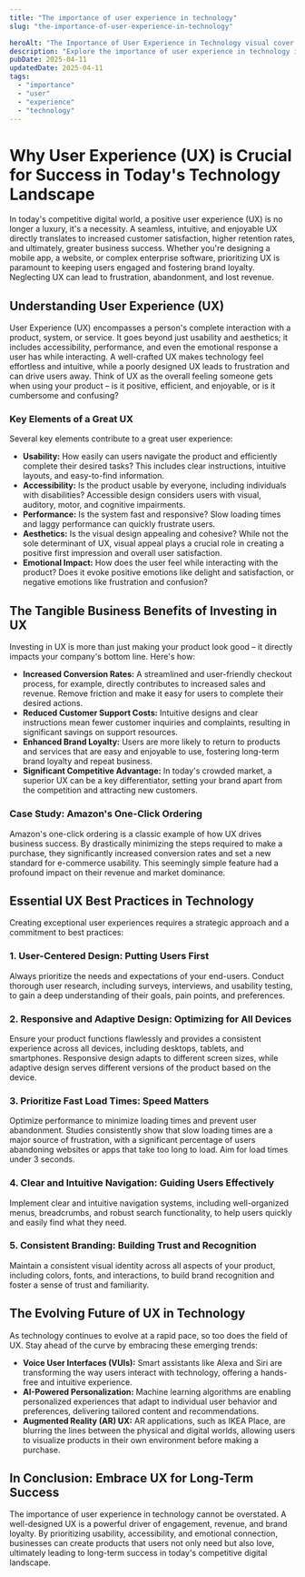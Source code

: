 ```yaml
---
title: "The importance of user experience in technology"
slug: "the-importance-of-user-experience-in-technology"

heroAlt: "The Importance of User Experience in Technology visual cover image"
description: "Explore the importance of user experience in technology in this detailed guide, offering insights, strategies, and practical tips to enhance your understanding and application of the topic."
pubDate: 2025-04-11
updatedDate: 2025-04-11
tags:
  - "importance"
  - "user"
  - "experience"
  - "technology"
---
```


# Why User Experience (UX) is Crucial for Success in Today's Technology Landscape

In today's competitive digital world, a positive user experience (UX) is no longer a luxury, it's a necessity. A seamless, intuitive, and enjoyable UX directly translates to increased customer satisfaction, higher retention rates, and ultimately, greater business success. Whether you're designing a mobile app, a website, or complex enterprise software, prioritizing UX is paramount to keeping users engaged and fostering brand loyalty. Neglecting UX can lead to frustration, abandonment, and lost revenue.

## Understanding User Experience (UX)

User Experience (UX) encompasses a person's complete interaction with a product, system, or service. It goes beyond just usability and aesthetics; it includes accessibility, performance, and even the emotional response a user has while interacting. A well-crafted UX makes technology feel effortless and intuitive, while a poorly designed UX leads to frustration and can drive users away. Think of UX as the overall feeling someone gets when using your product – is it positive, efficient, and enjoyable, or is it cumbersome and confusing?

### Key Elements of a Great UX

Several key elements contribute to a great user experience:

- **Usability:** How easily can users navigate the product and efficiently complete their desired tasks? This includes clear instructions, intuitive layouts, and easy-to-find information.
- **Accessibility:** Is the product usable by everyone, including individuals with disabilities? Accessible design considers users with visual, auditory, motor, and cognitive impairments.
- **Performance:** Is the system fast and responsive? Slow loading times and laggy performance can quickly frustrate users.
- **Aesthetics:** Is the visual design appealing and cohesive? While not the sole determinant of UX, visual appeal plays a crucial role in creating a positive first impression and overall user satisfaction.
- **Emotional Impact:** How does the user feel while interacting with the product? Does it evoke positive emotions like delight and satisfaction, or negative emotions like frustration and confusion?

## The Tangible Business Benefits of Investing in UX

Investing in UX is more than just making your product look good – it directly impacts your company's bottom line. Here's how:

- **Increased Conversion Rates:** A streamlined and user-friendly checkout process, for example, directly contributes to increased sales and revenue. Remove friction and make it easy for users to complete their desired actions.
- **Reduced Customer Support Costs:** Intuitive designs and clear instructions mean fewer customer inquiries and complaints, resulting in significant savings on support resources.
- **Enhanced Brand Loyalty:** Users are more likely to return to products and services that are easy and enjoyable to use, fostering long-term brand loyalty and repeat business.
- **Significant Competitive Advantage:** In today's crowded market, a superior UX can be a key differentiator, setting your brand apart from the competition and attracting new customers.

### Case Study: Amazon's One-Click Ordering

Amazon's one-click ordering is a classic example of how UX drives business success. By drastically minimizing the steps required to make a purchase, they significantly increased conversion rates and set a new standard for e-commerce usability. This seemingly simple feature had a profound impact on their revenue and market dominance.

## Essential UX Best Practices in Technology

Creating exceptional user experiences requires a strategic approach and a commitment to best practices:

### 1. User-Centered Design: Putting Users First

Always prioritize the needs and expectations of your end-users. Conduct thorough user research, including surveys, interviews, and usability testing, to gain a deep understanding of their goals, pain points, and preferences.

### 2. Responsive and Adaptive Design: Optimizing for All Devices

Ensure your product functions flawlessly and provides a consistent experience across all devices, including desktops, tablets, and smartphones. Responsive design adapts to different screen sizes, while adaptive design serves different versions of the product based on the device.

### 3. Prioritize Fast Load Times: Speed Matters

Optimize performance to minimize loading times and prevent user abandonment. Studies consistently show that slow loading times are a major source of frustration, with a significant percentage of users abandoning websites or apps that take too long to load. Aim for load times under 3 seconds.

### 4. Clear and Intuitive Navigation: Guiding Users Effectively

Implement clear and intuitive navigation systems, including well-organized menus, breadcrumbs, and robust search functionality, to help users quickly and easily find what they need.

### 5. Consistent Branding: Building Trust and Recognition

Maintain a consistent visual identity across all aspects of your product, including colors, fonts, and interactions, to build brand recognition and foster a sense of trust and familiarity.

## The Evolving Future of UX in Technology

As technology continues to evolve at a rapid pace, so too does the field of UX. Stay ahead of the curve by embracing these emerging trends:

- **Voice User Interfaces (VUIs):** Smart assistants like Alexa and Siri are transforming the way users interact with technology, offering a hands-free and intuitive experience.
- **AI-Powered Personalization:** Machine learning algorithms are enabling personalized experiences that adapt to individual user behavior and preferences, delivering tailored content and recommendations.
- **Augmented Reality (AR) UX:** AR applications, such as IKEA Place, are blurring the lines between the physical and digital worlds, allowing users to visualize products in their own environment before making a purchase.

## In Conclusion: Embrace UX for Long-Term Success

The importance of user experience in technology cannot be overstated. A well-designed UX is a powerful driver of engagement, revenue, and brand loyalty. By prioritizing usability, accessibility, and emotional connection, businesses can create products that users not only need but also love, ultimately leading to long-term success in today's competitive digital landscape.
